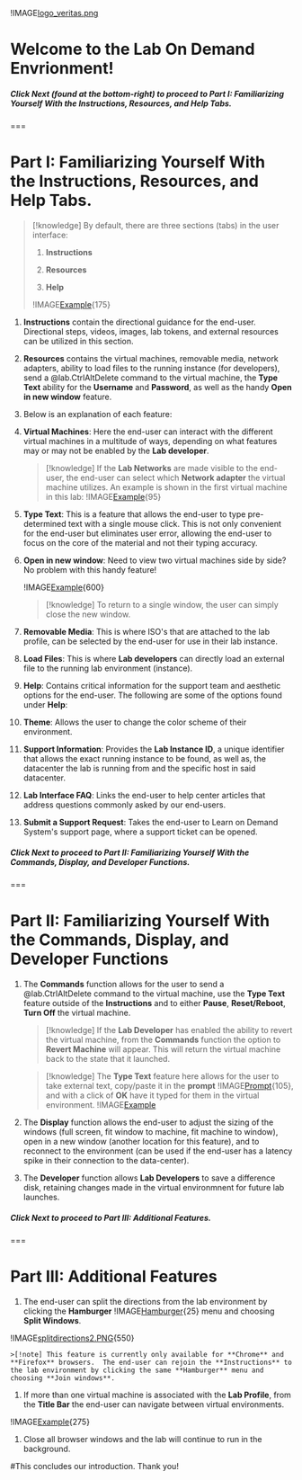 !IMAGE[logo_veritas.png](logo_veritas.png)

# Welcome to the Lab On Demand Envrionment!


##### Click **Next** (found at the bottom-right) to proceed to **Part I: Familiarizing Yourself With the Instructions, Resources, and Help Tabs**.

===


# Part I: Familiarizing Yourself With the Instructions, Resources, and Help Tabs.  


>[!knowledge] By default, there are three sections (tabs) in the user interface:
>
> 1. **Instructions**
>
> 1. **Resources**
>
> 1. **Help**
> 
> !IMAGE[Example](threetabs.PNG){175}


1. **Instructions** contain the directional guidance for the end-user. Directional steps, videos, images, lab tokens, and external resources can be utilized in this section.  

1. **Resources** contains the virtual machines, removable media, network adapters, ability to load files to the running instance (for developers), send a @lab.CtrlAltDelete command to the virtual machine, the **Type Text** ability for the **Username** and **Password**, as well as the handy **Open in new window** feature. 

1. Below is an explanation of each feature:

  1. **Virtual Machines**: Here the end-user can interact with the different virtual machines in a multitude of ways, depending on what features may or may not be enabled by the **Lab developer**.
  
        >[!knowledge] If the **Lab Networks** are made visible to the end-user, the end-user can select which **Network adapter** the virtual machine utilizes. An example is shown in the first virtual machine in this lab:  !IMAGE[Example](Network.PNG){95}

  1. **Type Text**: This is a feature that allows the end-user to type pre-determined text with a single mouse click.  This is not only convenient for the end-user but eliminates user error, allowing the end-user to focus on the core of the material and not their typing accuracy.

  1. **Open in new window**:  Need to view two virtual machines side by side? No problem with this handy feature! 
  
      !IMAGE[Example](Splitwindow.PNG){600} 

        >[!knowledge] To return to a single window, the user can simply close the new window. 

  1. **Removable Media**: This is where ISO's that are attached to the lab profile, can be selected by the end-user for use in their lab instance.   
 

  1. **Load Files**: This is where **Lab developers** can directly load an external file to the running lab environment (instance).


1. **Help**: Contains critical information for the support team and aesthetic options for the end-user. The following are some of the options found under **Help**:
  1. **Theme**:  Allows the user to change the color scheme of their environment. 
  1. **Support Information**: Provides the **Lab Instance ID**, a unique identifier that allows the exact running instance to be found, as well as, the datacenter the lab is running from and the specific host in said datacenter. 
  1. **Lab Interface FAQ**: Links the end-user to help center articles that address questions commonly asked by our end-users. 
  1. **Submit a Support Request**:  Takes the end-user to Learn on Demand System's support page, where a support ticket can be opened. 


##### Click **Next** to proceed to **Part II: Familiarizing Yourself With the Commands, Display, and Developer Functions**.

===

# Part II: Familiarizing Yourself With the Commands, Display, and Developer Functions


1. The **Commands** function allows for the user to send a @lab.CtrlAltDelete command to the virtual machine, use the **Type Text** feature outside of the **Instructions** and to either **Pause**, **Reset/Reboot**, **Turn Off** the virtual machine.

    >[!knowledge] If the **Lab Developer** has enabled the ability to revert the virtual machine, from the **Commands** function the option to **Revert Machine** will appear. This will return the virtual machine back to the state that it launched.  

    >[!knowledge] The **Type Text** feature here allows for the user to take external text, copy/paste it in the **prompt** !IMAGE[Prompt](Prompt.PNG){105}, and with a click of **OK** have it typed for them in the virtual environment. !IMAGE[Example](TypeText.PNG)

1. The **Display** function allows the end-user to adjust the sizing of the windows (full screen, fit window to machine, fit machine to window), open in a new window (another location for this feature), and to reconnect to the environment (can be used if the end-user has a latency spike in their connection to the data-center).

1. The **Developer** function allows **Lab Developers** to save a difference disk, retaining changes made in the virtual environmnent for future lab launches. 


##### Click **Next** to proceed to **Part III: Additional Features**.


===

# Part III: Additional Features 


1. The end-user can split the directions from the lab environment by clicking the **Hamburger** !IMAGE[Hamburger](hamburger.PNG){25} menu and choosing **Split  Windows**. 

  !IMAGE[splitdirections2.PNG](splitdirections2.PNG){550}

    >[!note] This feature is currently only available for **Chrome** and **Firefox** browsers.  The end-user can rejoin the **Instructions** to the lab environment by clicking the same **Hamburger** menu and choosing **Join windows**. 

1. If more than one virtual machine is associated with the **Lab Profile**, from the **Title Bar** the end-user can navigate between virtual environments. 

  !IMAGE[Example](Middlebar.PNG){275}

1. Close all browser windows and the lab will continue to run in the background. 


#This concludes our introduction. Thank you!
